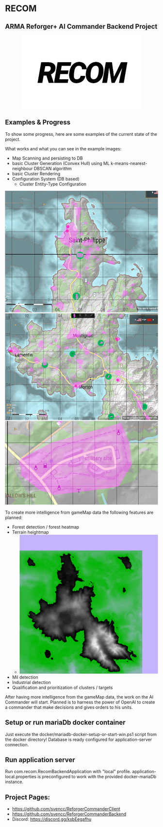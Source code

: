 # RECOM

## ARMA Reforger+ AI Commander Backend Project

<p align="center">
  <img width="396" height="241" src="https://github.com/svencc/ReforgerCommanderBackend/raw/develop/docs%2Fmd-media%2FRECOM.png">
</p>


## Examples & Progress
To show some progress, here are some examples of the current state of the project.

What works and what you can see in the example images:
* Map Scanning and persisting to DB
* basic Cluster Generation (Convex Hull) using ML k-means-nearest-neighbour DBSCAN algorithm
* basic Cluster Rendering
* Configuration System (DB based) 
    * Cluster Entity-Type Configuration

![cluster-example-1.png](docs%2Fmd-media%2Fcluster-example-1.png)
![cluster-example-2.png](docs%2Fmd-media%2Fcluster-example-2.png)
![cluster-example-3.png](docs%2Fmd-media%2Fcluster-example-3.png)

To create more intelligence from gameMap data the following features are planned:
* Forest detection / forest heatmap
* Terrain heightmap
  * ![topographic-scanner-example.png](docs%2Fmd-media%2Ftopographic-scanner-example.png)
* Mil detection
* Industrial detection
* Qualification and prioritization of clusters / targets

After having more intelligence from the gameMap data, the work on the AI Commander will start.
Planned is to harness the power of OpenAI to create a commander that make decisions and gives orders to his units.

## Setup or run mariaDb docker container

Just execute the docker/mariadb-docker-setup-or-start-win.ps1 script from the docker directory!
Database is ready configured for application-server connection.

## Run application server

Run com.recom.RecomBackendApplication with "local" profile.
application-local.properties is preconfigured to work with the provided docker-mariaDb instance.

## Project Pages:

- https://github.com/svencc/ReforgerCommanderClient
- https://github.com/svencc/ReforgerCommanderBackend
- Discord: https://discord.gg/ksbEegafhu

